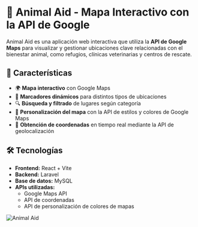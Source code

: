 # 🐾 Animal Aid - Mapa Interactivo con la API de Google  

Animal Aid es una aplicación web interactiva que utiliza la **API de Google Maps** para visualizar y gestionar ubicaciones clave relacionadas con el bienestar animal, como refugios, clínicas veterinarias y centros de rescate.

## 🚀 Características  
- 🌍 **Mapa interactivo** con Google Maps  
- 📍 **Marcadores dinámicos** para distintos tipos de ubicaciones  
- 🔍 **Búsqueda y filtrado** de lugares según categoría  
- 🎨 **Personalización del mapa** con la API de estilos y colores de Google Maps  
- 📡 **Obtención de coordenadas** en tiempo real mediante la API de geolocalización  

## 🛠 Tecnologías  
- **Frontend:** React + Vite  
- **Backend:** Laravel  
- **Base de datos:** MySQL  
- **APIs utilizadas:**  
  - Google Maps API  
  - API de coordenadas  
  - API de personalización de colores de mapas  

![Animal Aid](assets/img/Animal_Aid_Captura.png)

